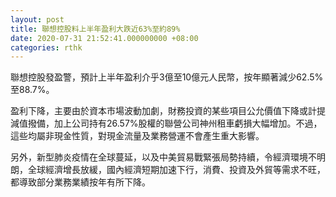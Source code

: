 ```yaml
---
layout: post
title: 聯想控股料上半年盈利大跌近63%至約89%
date: 2020-07-31 21:52:41.000000000 +08:00
categories: rthk
---
```


聯想控股發盈警，預計上半年盈利介乎3億至10億元人民幣，按年顯著減少62.5%至88.7%。

盈利下降，主要由於資本市場波動加劇，財務投資的某些項目公允價值下降或計提減值撥備，加上公司持有26.57%股權的聯營公司神州租車虧損大幅增加。不過，這些均屬非現金性質，對現金流量及業務營運不會產生重大影響。

另外，新型肺炎疫情在全球蔓延，以及中美貿易戰緊張局勢持續，令經濟環境不明朗，全球經濟增長放緩，國內經濟短期加速下行，消費、投資及外貿等需求不旺，都導致部分業務業績按年有所下降。
